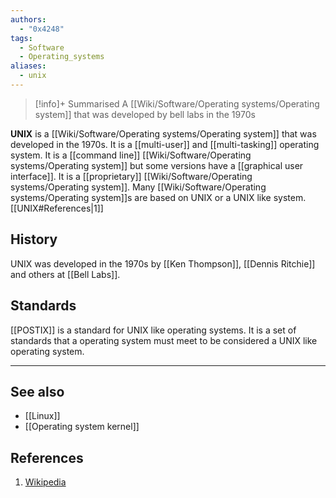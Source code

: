 ```yaml
---
authors: 
  - "0x4248"
tags:
  - Software
  - Operating_systems
aliases:
  - unix
---
```

> [!info]+ Summarised
> A [[Wiki/Software/Operating systems/Operating system]] that was developed by bell labs in the 1970s

**UNIX** is a [[Wiki/Software/Operating systems/Operating system]] that was developed in the 1970s. It is a [[multi-user]] and [[multi-tasking]] operating system. It is a [[command line]] [[Wiki/Software/Operating systems/Operating system]] but some versions have a [[graphical user interface]]. It is a [[proprietary]] [[Wiki/Software/Operating systems/Operating system]]. Many [[Wiki/Software/Operating systems/Operating system]]s are based on UNIX or a UNIX like system. [[UNIX#References|1]]

## History
UNIX was developed in the 1970s by [[Ken Thompson]], [[Dennis Ritchie]] and others at [[Bell Labs]].

## Standards
[[POSTIX]] is a standard for UNIX like operating systems. It is a set of standards that a operating system must meet to be considered a UNIX like operating system.

___
## See also
- [[Linux]]
- [[Operating system kernel]]

## References
1. [Wikipedia](https://en.wikipedia.org/wiki/Unix)